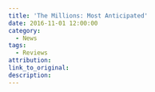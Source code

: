 ```yaml
---
title: 'The Millions: Most Anticipated'
date: 2016-11-01 12:00:00
category:
  - News
tags:
  - Reviews
attribution:
link_to_original:
description:
---
```

